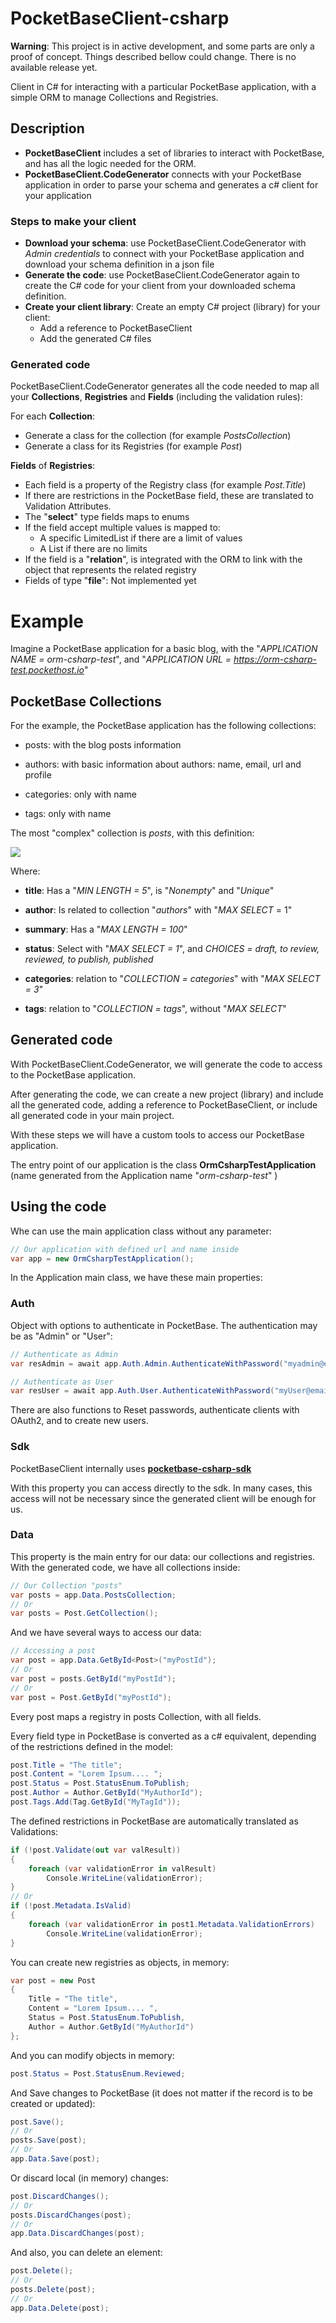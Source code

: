 # PocketBaseClient-csharp

**Warning**: This project is in active development, and some parts are only a proof of concept. Things described bellow could change. There is no available release yet.

Client in C# for interacting with a particular PocketBase application, with a simple ORM to manage  Collections and Registries.

## Description

* **PocketBaseClient** includes a set of libraries to interact with PocketBase, and has all the logic needed for the ORM.
* **PocketBaseClient.CodeGenerator** connects with your PocketBase application in order to parse your schema and generates a c# client for your application

### Steps to make your client

- **Download your schema**: use PocketBaseClient.CodeGenerator with *Admin credentials* to connect with your PocketBase application and download your schema definition in a json file
- **Generate the code**: use PocketBaseClient.CodeGenerator again to create the C# code for your client from your downloaded schema definition.
- **Create your client library**: Create an empty C# project (library) for your client:
  - Add a reference to PocketBaseClient
  - Add the generated C# files

### Generated code

PocketBaseClient.CodeGenerator generates all the code needed to map all your **Collections**, **Registries** and **Fields** (including the validation rules):

For each **Collection**:

- Generate a class for the collection (for example _PostsCollection_)
- Generate a class for its Registries (for example _Post_)

**Fields** of **Registries**:

- Each field is a property of the Registry class (for example _Post.Title_)
- If there are restrictions in the PocketBase field, these are translated to Validation Attributes.
- The "**select**" type fields maps to enums
- If the field accept multiple values is mapped to:
  - A specific LimitedList if there are a limit of values
  - A List if there are no limits
- If the field is a "**relation**", is integrated with the ORM to link with the object that represents the related registry
- Fields of type "**file**": Not implemented yet

# Example

Imagine a PocketBase application for a basic blog, with the "*APPLICATION NAME = orm-csharp-test*", and "*APPLICATION URL = https://orm-csharp-test.pockethost.io*"

## PocketBase Collections

For the example, the PocketBase application has the following collections:

- posts: with the blog posts information

- authors: with basic information about authors: name, email, url and profile

- categories: only with name

- tags: only with name

The most "complex" collection is *posts*, with this definition:

![](doc/img/PocketBase_Collection_posts.png)

Where:

- **title**: Has a "*MIN LENGTH = 5*", is "*Nonempty*" and "*Unique*"

- **author**: Is related to collection "*authors*" with "*MAX SELECT* = 1"

- **summary**: Has a "*MAX LENGTH = 100*" 

- **status**: Select with "*MAX SELECT = 1*", and *CHOICES = draft, to review, reviewed, to publish, published*

- **categories**: relation to "*COLLECTION = categories*" with "*MAX SELECT = 3*"

- **tags**: relation to "*COLLECTION = tags*", without "*MAX SELECT*"

## Generated code

With PocketBaseClient.CodeGenerator, we will generate the code to access to the PocketBase application. 

After generating the code, we can create a new project (library) and include all the generated code, adding a reference to PocketBaseClient, or include all generated code in your main project.

With these steps we will have a custom tools to access our PocketBase application.

The entry point of our application is the class **OrmCsharpTestApplication** (name generated from the Application name "*orm-csharp-test*" )

## Using the code

Whe can use the main application class without any parameter:

```csharp
// Our application with defined url and name inside
var app = new OrmCsharpTestApplication();
```

In the Application main class, we have these main properties:

### Auth

Object with options to authenticate in PocketBase. The authentication may be as "Admin" or "User":

```csharp
// Authenticate as Admin
var resAdmin = await app.Auth.Admin.AuthenticateWithPassword("myadmin@email.io", "MyAdminPwd");

// Authenticate as User
var resUser = await app.Auth.User.AuthenticateWithPassword("myUser@email.io", "MyUserPwd");
```

There are also functions to Reset passwords, authenticate clients with OAuth2, and to create new users.

### Sdk

PocketBaseClient internally uses **[pocketbase-csharp-sdk](https://github.com/PRCV1/pocketbase-csharp-sdk)**

With this property you can access directly to the sdk. In many cases, this access will not be necessary since the generated client will be enough for us.

### Data

This property is the main entry for our data: our collections and registries. With the generated code, we have all collections inside:

```csharp
// Our Collection "posts"
var posts = app.Data.PostsCollection;
// Or
var posts = Post.GetCollection();
```

And we have several ways to access our data:

```csharp
// Accessing a post
var post = app.Data.GetById<Post>("myPostId");
// Or
var post = posts.GetById("myPostId");
// Or
var post = Post.GetById("myPostId");
```

Every post maps a registry in posts Collection, with all fields.

Every field type in PocketBase is converted as a c# equivalent, depending of the restrictions defined in the model:

```csharp
post.Title = "The title";
post.Content = "Lorem Ipsum.... ";
post.Status = Post.StatusEnum.ToPublish;
post.Author = Author.GetById("MyAuthorId");
post.Tags.Add(Tag.GetById("MyTagId"));
```

The defined restrictions in PocketBase are automatically translated as Validations:

```csharp
if (!post.Validate(out var valResult))
{
    foreach (var validationError in valResult)
        Console.WriteLine(validationError);
}
// Or
if (!post.Metadata.IsValid)
{
    foreach (var validationError in post1.Metadata.ValidationErrors)
        Console.WriteLine(validationError);
}
```

You can create new registries as objects, in memory:

```csharp
var post = new Post
{
    Title = "The title",
    Content = "Lorem Ipsum.... ",
    Status = Post.StatusEnum.ToPublish,
    Author = Author.GetById("MyAuthorId")
};
```

And you can modify objects in memory:

```csharp
post.Status = Post.StatusEnum.Reviewed;
```

And Save changes to PocketBase (it does not matter if the record is to be created or updated):

```csharp
post.Save();
// Or
posts.Save(post);
// Or
app.Data.Save(post);
```

Or discard local (in memory) changes:

```csharp
post.DiscardChanges();
// Or
posts.DiscardChanges(post);
// Or
app.Data.DiscardChanges(post);
```

And also, you can delete an element:

```csharp
post.Delete();
// Or
posts.Delete(post);
// Or
app.Data.Delete(post);
```

# 
